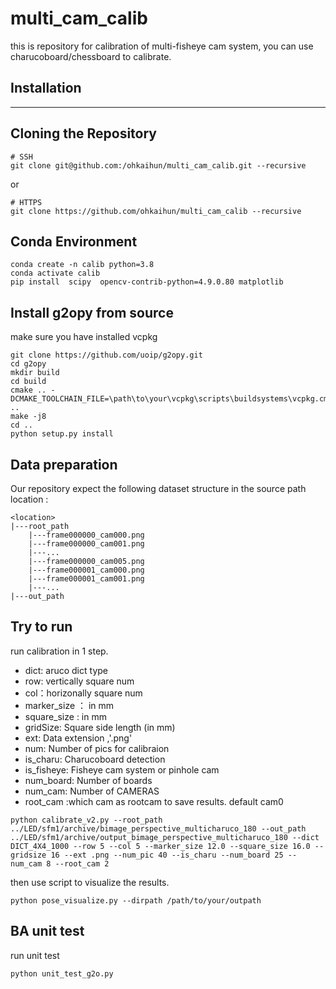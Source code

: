 # multi_cam_calib
this is repository for calibration of multi-fisheye cam system, you can use charucoboard/chessboard to calibrate.
## Installation
---
## Cloning the Repository
```shell
# SSH
git clone git@github.com:/ohkaihun/multi_cam_calib.git --recursive
```
or
```shell
# HTTPS
git clone https://github.com/ohkaihun/multi_cam_calib --recursive
```
## Conda Environment
```
conda create -n calib python=3.8
conda activate calib
pip install  scipy  opencv-contrib-python=4.9.0.80 matplotlib 
```
## Install g2opy from source
make sure you have installed vcpkg
```shell
git clone https://github.com/uoip/g2opy.git
cd g2opy
mkdir build
cd build
cmake .. -DCMAKE_TOOLCHAIN_FILE=\path\to\your\vcpkg\scripts\buildsystems\vcpkg.cmake ..
make -j8
cd ..
python setup.py install
```
## Data preparation 
Our repository expect the following dataset structure in the source path location :
```
<location>
|---root_path
    |---frame000000_cam000.png
    |---frame000000_cam001.png
    |---...
    |---frame000000_cam005.png
    |---frame000001_cam000.png
    |---frame000001_cam001.png
    |---...
|---out_path
```
## Try to run 
run calibration in 1 step. 
- dict: aruco dict type
- row: vertically square num
- col：horizonally square num
- marker_size ： in mm
- square_size : in mm
- gridSize: Square side length (in mm)
- ext: Data extension ,'.png'
- num: Number of pics for calibraion
- is_charu: Charucoboard detection
- is_fisheye: Fisheye cam system or pinhole cam
- num_board: Number of boards
- num_cam: Number of CAMERAS
- root_cam :which cam as rootcam to save results. default cam0
```shell
python calibrate_v2.py --root_path ../LED/sfm1/archive/bimage_perspective_multicharuco_180 --out_path ../LED/sfm1/archive/output_bimage_perspective_multicharuco_180 --dict DICT_4X4_1000 --row 5 --col 5 --marker_size 12.0 --square_size 16.0 --gridsize 16 --ext .png --num_pic 40 --is_charu --num_board 25 --num_cam 8 --root_cam 2
```
then use script to visualize the results.
```shell
python pose_visualize.py --dirpath /path/to/your/outpath
```
## BA unit test 
run unit test 
```shell
python unit_test_g2o.py 
```
